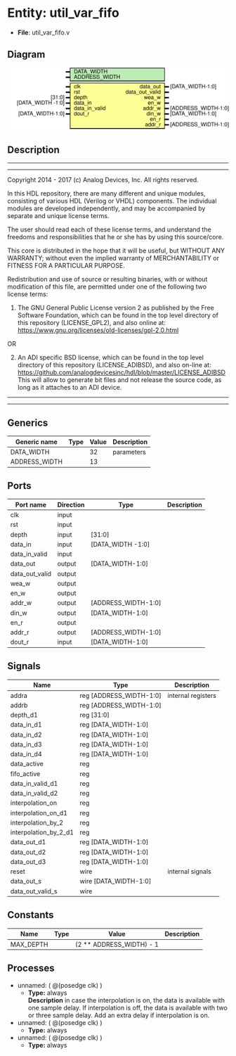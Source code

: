 # Entity: util_var_fifo

- **File**: util_var_fifo.v
## Diagram

![Diagram](util_var_fifo.svg "Diagram")
## Description

 ***************************************************************************
 ***************************************************************************
 Copyright 2014 - 2017 (c) Analog Devices, Inc. All rights reserved.

 In this HDL repository, there are many different and unique modules, consisting
 of various HDL (Verilog or VHDL) components. The individual modules are
 developed independently, and may be accompanied by separate and unique license
 terms.

 The user should read each of these license terms, and understand the
 freedoms and responsibilities that he or she has by using this source/core.

 This core is distributed in the hope that it will be useful, but WITHOUT ANY
 WARRANTY; without even the implied warranty of MERCHANTABILITY or FITNESS FOR
 A PARTICULAR PURPOSE.

 Redistribution and use of source or resulting binaries, with or without modification
 of this file, are permitted under one of the following two license terms:

   1. The GNU General Public License version 2 as published by the
      Free Software Foundation, which can be found in the top level directory
      of this repository (LICENSE_GPL2), and also online at:
      <https://www.gnu.org/licenses/old-licenses/gpl-2.0.html>

 OR

   2. An ADI specific BSD license, which can be found in the top level directory
      of this repository (LICENSE_ADIBSD), and also on-line at:
      https://github.com/analogdevicesinc/hdl/blob/master/LICENSE_ADIBSD
      This will allow to generate bit files and not release the source code,
      as long as it attaches to an ADI device.

 ***************************************************************************
 ***************************************************************************

## Generics

| Generic name  | Type | Value | Description  |
| ------------- | ---- | ----- | ------------ |
| DATA_WIDTH    |      | 32    |  parameters  |
| ADDRESS_WIDTH |      | 13    |              |
## Ports

| Port name      | Direction | Type                | Description |
| -------------- | --------- | ------------------- | ----------- |
| clk            | input     |                     |             |
| rst            | input     |                     |             |
| depth          | input     | [31:0]              |             |
| data_in        | input     | [DATA_WIDTH -1:0]   |             |
| data_in_valid  | input     |                     |             |
| data_out       | output    | [DATA_WIDTH-1:0]    |             |
| data_out_valid | output    |                     |             |
| wea_w          | output    |                     |             |
| en_w           | output    |                     |             |
| addr_w         | output    | [ADDRESS_WIDTH-1:0] |             |
| din_w          | output    | [DATA_WIDTH-1:0]    |             |
| en_r           | output    |                     |             |
| addr_r         | output    | [ADDRESS_WIDTH-1:0] |             |
| dout_r         | input     | [DATA_WIDTH-1:0]    |             |
## Signals

| Name                  | Type                    | Description          |
| --------------------- | ----------------------- | -------------------- |
| addra                 | reg [ADDRESS_WIDTH-1:0] |  internal registers  |
| addrb                 | reg [ADDRESS_WIDTH-1:0] |                      |
| depth_d1              | reg [31:0]              |                      |
| data_in_d1            | reg [DATA_WIDTH-1:0]    |                      |
| data_in_d2            | reg [DATA_WIDTH-1:0]    |                      |
| data_in_d3            | reg [DATA_WIDTH-1:0]    |                      |
| data_in_d4            | reg [DATA_WIDTH-1:0]    |                      |
| data_active           | reg                     |                      |
| fifo_active           | reg                     |                      |
| data_in_valid_d1      | reg                     |                      |
| data_in_valid_d2      | reg                     |                      |
| interpolation_on      | reg                     |                      |
| interpolation_on_d1   | reg                     |                      |
| interpolation_by_2    | reg                     |                      |
| interpolation_by_2_d1 | reg                     |                      |
| data_out_d1           | reg [DATA_WIDTH-1:0]    |                      |
| data_out_d2           | reg [DATA_WIDTH-1:0]    |                      |
| data_out_d3           | reg [DATA_WIDTH-1:0]    |                      |
| reset                 | wire                    |  internal signals    |
| data_out_s            | wire [DATA_WIDTH-1:0]   |                      |
| data_out_valid_s      | wire                    |                      |
## Constants

| Name      | Type | Value                    | Description |
| --------- | ---- | ------------------------ | ----------- |
| MAX_DEPTH |      | (2 ** ADDRESS_WIDTH) - 1 |             |
## Processes
- unnamed: ( @(posedge clk) )
  - **Type:** always
</br>**Description**
 in case the interpolation is on, the data is available with one sample  delay. If interpolation is off, the data is available with two or three  sample delay. Add an extra delay if interpolation is on. 
- unnamed: ( @(posedge clk) )
  - **Type:** always
- unnamed: ( @(posedge clk) )
  - **Type:** always
